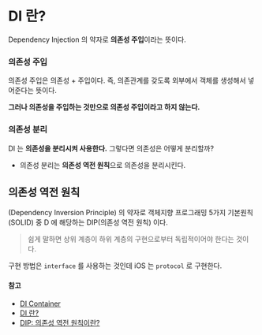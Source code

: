 # DI 란?

Dependency Injection 의 약자로 **의존성 주입**이라는 뜻이다.

### 의존성 주입
의존성 주입은 의존성 + 주입이다.
 즉, 의존관계를 갖도록 외부에서 객체를 생성해서 넣어준다는 뜻이다.

**그러나 의존성을 주입하는 것만으로 의존성 주입이라고 하지 않는다.**

### 의존성 분리
DI 는 **의존성을 분리시켜 사용한다.** 그렇다면 의존성은 어떻게 분리할까?

- 의존성 분리는 **의존성 역전 원칙**으로 의존성을 분리시킨다.

## 의존성 역전 원칙
(Dependency Inversion Principle) 의 약자로 객체지향 프로그래밍 5가지 기본원칙(SOLID) 중 D 에 해당하는 DIP(의존성 역전 원칙) 이다.

> 쉽게 말하면 상위 계층이 하위 계층의 구현으로부터 독립적이어야 한다는 것이다.

구현 방법은 ```interface``` 를 사용하는 것인데 iOS 는 ```protocol``` 로 구현한다.

#### 참고
- [DI Container](https://eunjin3786.tistory.com/233)
- [DI 란?](https://medium.com/@jang.wangsu/di-dependency-injection-%EC%9D%B4%EB%9E%80-1b12fdefec4f)
- [DIP: 의존성 역전 원칙이란?](https://dreamcoding.tistory.com/69)